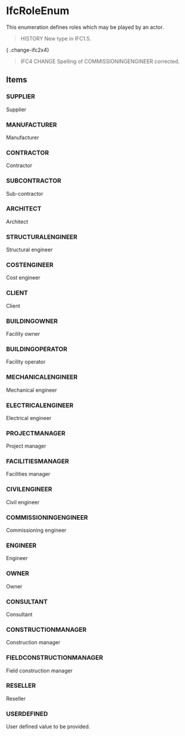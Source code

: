 # IfcRoleEnum

This enumeration defines roles which may be played by an actor.<!-- end of definition -->

> HISTORY  New type in IFC1.5.

{ .change-ifc2x4}
> IFC4 CHANGE  Spelling of COMMISSIONINGENGINEER corrected.

## Items

### SUPPLIER
Supplier

### MANUFACTURER
Manufacturer

### CONTRACTOR
Contractor

### SUBCONTRACTOR
Sub-contractor

### ARCHITECT
Architect

### STRUCTURALENGINEER
Structural engineer

### COSTENGINEER
Cost engineer

### CLIENT
Client

### BUILDINGOWNER
Facility owner

### BUILDINGOPERATOR
Facility operator

### MECHANICALENGINEER
Mechanical engineer

### ELECTRICALENGINEER
Electrical engineer

### PROJECTMANAGER
Project manager

### FACILITIESMANAGER
Facilities manager

### CIVILENGINEER
Civil engineer

### COMMISSIONINGENGINEER
Commissioning engineer

### ENGINEER
Engineer

### OWNER
Owner

### CONSULTANT
Consultant

### CONSTRUCTIONMANAGER
Construction manager

### FIELDCONSTRUCTIONMANAGER
Field construction manager

### RESELLER
Reseller

### USERDEFINED
User defined value to be provided.
